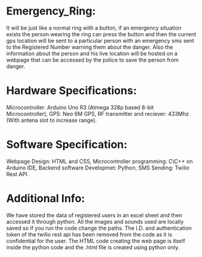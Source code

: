 # Emergency_Ring:
It will be just like a normal ring with a button, if an emergency situation exists the person wearing the ring can press the button and then the current gps location will be sent to a particular person with an emergency sms sent to the Registered Number warning them about the danger. Also the information about the person and his live location will be hosted on a webpage that can be accessed by the police to save the person from danger.
# Hardware Specifications:
Microcontroller: Arduino Uno R3 (Atmega 328p based 8-bit Microcontroller),
 GPS: Neo 6M GPS,
 RF transmitter and reciever: 433Mhz (With antena slot to increase range).
# Software Specification:
Webpage Design: HTML and CSS,
 Microcontroller programming: C\C++ on Arduino IDE,
 Backend software Developmet: Python,
 SMS Sending: Twilio Rest API.
# Additional Info:
We have stored the data of registered users in an excel sheet and then accessed it through python.
 All the images and sounds used are locally saved so if you run the code change the paths.
 The I.D. and authentication token of the twilio rest api has been removed from the code as it is confidential for the user.
 The HTML code creating the web page is itself inside the python code and the .html file is created using python only.
